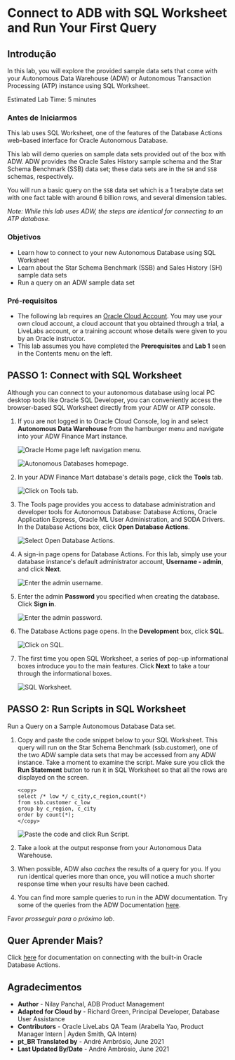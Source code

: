# Connect to ADB with SQL Worksheet and Run Your First Query

## Introdução

In this lab, you will explore the provided sample data sets that come with your Autonomous Data Warehouse (ADW) or Autonomous Transaction Processing (ATP) instance using SQL Worksheet.

Estimated Lab Time: 5 minutes

### Antes de Iniciarmos

This lab uses SQL Worksheet, one of the features of the Database Actions web-based interface for Oracle Autonomous Database.

This lab will demo queries on sample data sets provided out of the box with ADW. ADW provides the Oracle Sales History sample schema and the Star Schema Benchmark (SSB) data set; these data sets are in the `SH` and `SSB` schemas, respectively.

You will run a basic query on the `SSB` data set which is a 1 terabyte data set with one fact table with around 6 billion rows, and several dimension tables.

*Note: While this lab uses ADW, the steps are identical for connecting to an ATP database.*

### Objetivos

- Learn how to connect to your new Autonomous Database using SQL Worksheet
- Learn about the Star Schema Benchmark (SSB) and Sales History (SH) sample data sets
- Run a query on an ADW sample data set

### Pré-requisitos

- The following lab requires an <a href="https://www.oracle.com/cloud/free/" target="\_blank">Oracle Cloud Account</a>. You may use your own cloud account, a cloud account that you obtained through a trial, a LiveLabs account, or a training account whose details were given to you by an Oracle instructor.
- This lab assumes you have completed the **Prerequisites** and **Lab 1** seen in the Contents menu on the left.

## **PASSO 1**: Connect with SQL Worksheet

Although you can connect to your autonomous database using local PC desktop tools like Oracle SQL Developer, you can conveniently access the browser-based SQL Worksheet directly from your ADW or ATP console.

1.  If you are not logged in to Oracle Cloud Console, log in and select **Autonomous Data Warehouse** from the hamburger menu and navigate into your ADW Finance Mart instance.

    ![Oracle Home page left navigation menu.](https://raw.githubusercontent.com/oracle/learning-library/master/common/images/console/database-adw.png " ")


    ![Autonomous Databases homepage.](images/step1.1-adb.png " ")

2. In your ADW Finance Mart database's details page, click the **Tools** tab.

    ![Click on Tools tab.](./images/Picture100-34.png " ")

3.  The Tools page provides you access to database administration and developer tools for Autonomous Database: Database Actions, Oracle Application Express, Oracle ML User Administration, and SODA Drivers. In the Database Actions box, click **Open Database Actions**.

    ![Select Open Database Actions.](./images/Picture100-15.png " ")

4.  A sign-in page opens for Database Actions. For this lab, simply use your database instance's default administrator account, **Username - admin**, and click **Next**.

    ![Enter the admin username.](./images/Picture100-16.png " ")

5. Enter the admin **Password** you specified when creating the database. Click **Sign in**.

    ![Enter the admin password.](./images/Picture100-16-password.png " ")

6. The Database Actions page opens. In the **Development** box, click **SQL**.

    ![Click on SQL.](./images/Picture100-16-click-sql.png " ")

7.  The first time you open SQL Worksheet, a series of pop-up informational boxes introduce you to the main features. Click **Next** to take a tour through the informational boxes.

    ![SQL Worksheet.](./images/Picture100-sql-worksheet.png " ")

## **PASSO 2**: Run Scripts in SQL Worksheet

Run a Query on a Sample Autonomous Database Data set.

1.  Copy and paste the code snippet below to your SQL Worksheet. This query will run on the Star Schema Benchmark (ssb.customer), one of the two ADW sample data sets that may be accessed from any ADW instance. Take a moment to examine the script. Make sure you click the **Run Statement** button to run it in SQL Worksheet so that all the rows are displayed on the screen.

    ````
    <copy>
    select /* low */ c_city,c_region,count(*)
    from ssb.customer c_low
    group by c_region, c_city
    order by count(*);
    </copy>
    ````

    ![Paste the code and click Run Script.](./images/ssb-query-low-results-sql-worksheet.png " ")

2.  Take a look at the output response from your Autonomous Data Warehouse.

3.  When possible, ADW also *caches* the results of a query for you. If you run identical queries more than once, you will notice a much shorter response time when your results have been cached.

4.  You can find more sample queries to run in the ADW documentation. Try some of the queries from the ADW Documentation <a href="https://docs.oracle.com/en/cloud/paas/autonomous-data-warehouse-cloud/user/sample-queries.html" target="\_blank">here</a>.

Favor *prosseguir para o próximo lab*.

## Quer Aprender Mais?

Click [here](https://docs.oracle.com/en/cloud/paas/autonomous-database/adbsa/sql-developer-web.html#GUID-102845D9-6855-4944-8937-5C688939610F) for documentation on connecting with the built-in Oracle Database Actions.

## **Agradecimentos**

- **Author** - Nilay Panchal, ADB Product Management
- **Adapted for Cloud by** - Richard Green, Principal Developer, Database User Assistance
- **Contributors** - Oracle LiveLabs QA Team (Arabella Yao, Product Manager Intern | Ayden Smith, QA Intern)
- **pt_BR Translated by** - André Ambrósio, June 2021
- **Last Updated By/Date** - André Ambrósio, June 2021
